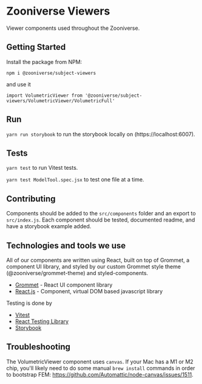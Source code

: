 # Zooniverse Viewers

Viewer components used throughout the Zooniverse.

## Getting Started

Install the package from NPM:

```
npm i @zooniverse/subject-viewers
```

and use it

```
import VolumetricViewer from '@zooniverse/subject-viewers/VolumetricViewer/VolumetricFull'
```

## Run

`yarn run storybook` to run the storybook locally on (https://localhost:6007).

## Tests

`yarn test` to run Vitest tests.

`yarn test ModelTool.spec.jsx` to test one file at a time.

## Contributing

Components should be added to the `src/components` folder and an export to `src/index.js`. Each component should be tested, documented readme, and have a storybook example added.

## Technologies and tools we use

All of our components are written using React, built on top of Grommet, a component UI library, and styled by our custom Grommet style theme (@zooniverse/grommet-theme) and styled-components.

- [Grommet](https://v2.grommet.io/components) - React UI component library
- [React.js](https://reactjs.org/) - Component, virtual DOM based javascript library

Testing is done by

  - [Vitest](https://vitest.dev)
  - [React Testing Library](https://testing-library.com)
  - [Storybook](https://storybook.js.org)

## Troubleshooting

The VolumetricViewer component uses `canvas`. If your Mac has a M1 or M2 chip, you'll likely need to do some manual `brew install` commands in order to bootstrap FEM: https://github.com/Automattic/node-canvas/issues/1511.
